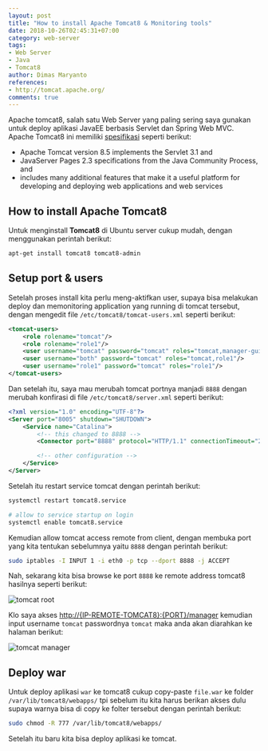```yaml
---
layout: post
title: "How to install Apache Tomcat8 & Monitoring tools"
date: 2018-10-26T02:45:31+07:00
category: web-server
tags: 
- Web Server
- Java
- Tomcat8
author: Dimas Maryanto
references:
- http://tomcat.apache.org/
comments: true
---
```


Apache tomcat8, salah satu Web Server yang paling sering saya gunakan untuk deploy aplikasi JavaEE berbasis Servlet dan Spring Web MVC. Apache Tomcat8 ini memiliki [spesifikasi](https://wiki.apache.org/tomcat/Specifications) seperti berikut:

- Apache Tomcat version 8.5 implements the Servlet 3.1 and 
- JavaServer Pages 2.3 specifications from the Java Community Process, and 
- includes many additional features that make it a useful platform for developing and deploying web applications and web services

<!--more-->

## How to install Apache Tomcat8

Untuk menginstall **Tomcat8** di Ubuntu server cukup mudah, dengan menggunakan perintah berikut:

```bash
apt-get install tomcat8 tomcat8-admin
```

## Setup port & users

Setelah proses install kita perlu meng-aktifkan user, supaya bisa melakukan deploy dan memonitoring application yang running di tomcat tersebut, dengan mengedit file `/etc/tomcat8/tomcat-users.xml` seperti berikut:

```xml
<tomcat-users>
    <role rolename="tomcat"/>
    <role rolename="role1"/>
    <user username="tomcat" password="tomcat" roles="tomcat,manager-gui,manager-jmx"/>
    <user username="both" password="tomcat" roles="tomcat,role1"/>
    <user username="role1" password="tomcat" roles="role1"/>
</tomcat-users>
```

Dan setelah itu, saya mau merubah tomcat portnya manjadi `8888` dengan merubah konfirasi di file `/etc/tomcat8/server.xml` seperti berikut:

```xml
<?xml version="1.0" encoding="UTF-8"?>
<Server port="8005" shutdown="SHUTDOWN">
    <Service name="Catalina">
        <!-- this changed to 8888 -->
        <Connector port="8888" protocol="HTTP/1.1" connectionTimeout="20000" redirectPort="8443" />

        <!-- other configuration -->
    </Service>
</Server>
```

Setelah itu restart service tomcat dengan perintah berikut:

```bash
systemctl restart tomcat8.service

# allow to service startup on login
systemctl enable tomcat8.service
```

Kemudian allow tomcat access remote from client, dengan membuka port yang kita tentukan sebelumnya yaitu `8888` dengan perintah berikut:

```bash
sudo iptables -I INPUT 1 -i eth0 -p tcp --dport 8888 -j ACCEPT
```

Nah, sekarang kita bisa browse ke port `8888` ke remote address tomcat8 hasilnya seperti berikut:

![tomcat root]({{site.baseurl}}/assets/img/posts/tomcat8-ubuntu/tomcat-root.png)

Klo saya akses [http://{IP-REMOTE-TOMCAT8}:{PORT}/manager](http://localhost:8888/manager) kemudian input username `tomcat` passwordnya `tomcat` maka anda akan diarahkan ke halaman berikut:

![tomcat manager]({{site.baseurl}}/assets/img/posts/tomcat8-ubuntu/tomcat-manager.png)

## Deploy war

Untuk deploy aplikasi `war` ke tomcat8 cukup copy-paste `file.war` ke folder `/var/lib/tomcat8/webapps/` tpi sebelum itu kita harus berikan akses dulu supaya warnya bisa di copy ke folter tersebut dengan perintah berikut:

```bash
sudo chmod -R 777 /var/lib/tomcat8/webapps/
```

Setelah itu baru kita bisa deploy aplikasi ke tomcat.